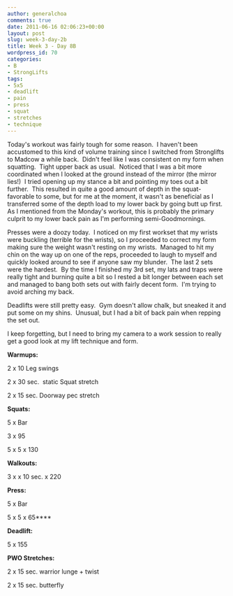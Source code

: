 ```yaml
---
author: generalchoa
comments: true
date: 2011-06-16 02:06:23+00:00
layout: post
slug: week-3-day-2b
title: Week 3 - Day 8B
wordpress_id: 70
categories:
- B
- StrongLifts
tags:
- 5x5
- deadlift
- pain
- press
- squat
- stretches
- technique
---
```


Today's workout was fairly tough for some reason.  I haven't been accustomed to this kind of volume training since I switched from Stronglifts to Madcow a while back.  Didn't feel like I was consistent on my form when squatting.  Tight upper back as usual.  Noticed that I was a bit more coordinated when I looked at the ground instead of the mirror (the mirror lies!)  I tried opening up my stance a bit and pointing my toes out a bit further.  This resulted in quite a good amount of depth in the squat- favorable to some, but for me at the moment, it wasn't as beneficial as I transferred some of the depth load to my lower back by going butt up first.  As I mentioned from the Monday's workout, this is probably the primary culprit to my lower back pain as I'm performing semi-Goodmornings.

Presses were a doozy today.  I noticed on my first workset that my wrists were buckling (terrible for the wrists), so I proceeded to correct my form making sure the weight wasn't resting on my wrists.  Managed to hit my chin on the way up on one of the reps, proceeded to laugh to myself and quickly looked around to see if anyone saw my blunder.  The last 2 sets were the hardest.  By the time I finished my 3rd set, my lats and traps were really tight and burning quite a bit so I rested a bit longer between each set and managed to bang both sets out with fairly decent form.  I'm trying to avoid arching my back.

Deadlifts were still pretty easy.  Gym doesn't allow chalk, but sneaked it and put some on my shins.  Unusual, but I had a bit of back pain when repping the set out.

I keep forgetting, but I need to bring my camera to a work session to really get a good look at my lift technique and form.

**Warmups:**

2 x 10 Leg swings

2 x 30 sec.  static Squat stretch

2 x 15 sec. Doorway pec stretch

**Squats:**

5 x Bar

3 x 95

5 x 5 x 130

**Walkouts:**

3 x x 10 sec. x 220

**Press:**

5 x Bar

5 x 5 x 65****

**Deadlift:**

5 x 155

**PWO Stretches:**

2 x 15 sec. warrior lunge + twist

2 x 15 sec. butterfly


